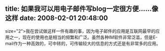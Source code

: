 title: 如果我可以用电子邮件写blog一定很方便……像这样
date: 2008-02-01 20:48:00
---

 size="2">我在尝试做这样一件有趣的事，因为电子邮件的应用是互联网最早的应用之一，现在的使用也是相当的频繁和广泛。虽然各种IM软件非常泛滥，但是E-mail作为一种高效的，可中转的，可传输较大的信息的方式还是有非常多的应用。

